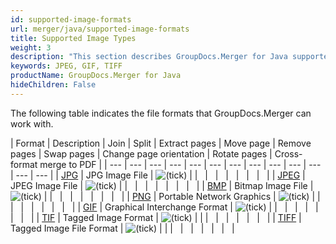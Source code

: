 ```yaml
---
id: supported-image-formats
url: merger/java/supported-image-formats
title: Supported Image Types
weight: 3
description: "This section describes GroupDocs.Merger for Java supported image types. The Library supports JPEG, GIF, TIFF and many more."
keywords: JPEG, GIF, TIFF
productName: GroupDocs.Merger for Java
hideChildren: False
---
```

The following table indicates the file formats that GroupDocs.Merger can work with.

| Format | Description | Join | Split | Extract pages | Move page | Remove pages | Swap pages | Change page orientation | Rotate pages | Cross-format merge to PDF |
| --- | --- | --- | --- | --- | --- | --- | --- | --- | --- | --- | --- | --- |
| [JPG](https://docs.fileformat.com/image/jpeg/) | JPG Image File | ![(tick)](/merger/net/images/check.png) |   |   |   |   |   |   |   |   |
| [JPEG](https://docs.fileformat.com/image/jpeg/) | JPEG Image File | ![(tick)](/merger/net/images/check.png) |   |   |   |   |   |   |   |   |
| [BMP](https://docs.fileformat.com/image/bmp/) | Bitmap Image File | ![(tick)](/merger/net/images/check.png) |   |   |   |   |   |   |   |   |
| [PNG](https://docs.fileformat.com/image/png/) | Portable Network Graphics | ![(tick)](/merger/net/images/check.png) |   |   |   |   |   |   |   |   |
| [GIF](https://docs.fileformat.com/image/gif/) | Graphical Interchange Format | ![(tick)](/merger/net/images/check.png) |   |   |   |   |   |   |   |   |
| [TIF](https://docs.fileformat.com/image/tiff/) | Tagged Image Format | ![(tick)](/merger/net/images/check.png) |   |   |   |   |   |   |   |   |
| [TIFF](https://docs.fileformat.com/image/tiff/) | Tagged Image File Format | ![(tick)](/merger/net/images/check.png) |   |   |   |   |   |   |   |   |
